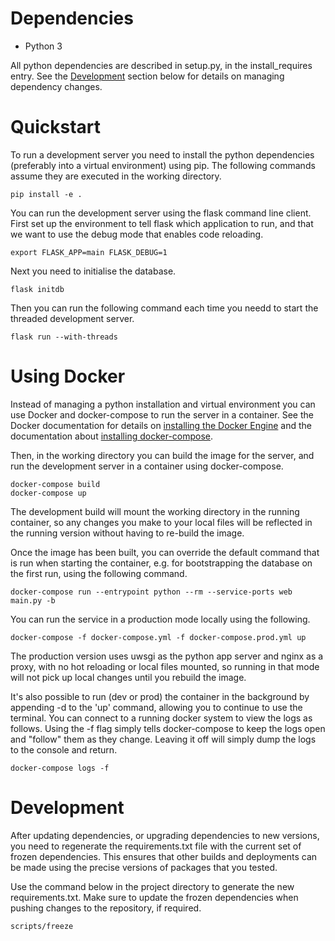 # Dependencies

* Python 3

All python dependencies are described in setup.py, in the install_requires entry. See the [Development](#development) section below for details on managing dependency changes.

# Quickstart

To run a development server you need to install the python dependencies
(preferably into a virtual environment) using pip. The following commands assume
they are executed in the working directory.

```
pip install -e .
```

You can run the development server using the flask command line client. First set up the environment to tell flask which application to run, and that we want to use the debug mode that enables code reloading.

```
export FLASK_APP=main FLASK_DEBUG=1
```

Next you need to initialise the database.

```
flask initdb
```

Then you can run the following command each time you needd to start the threaded development server.

```
flask run --with-threads
```

# Using Docker

Instead of managing a python installation and virtual environment you can use Docker and docker-compose to run the server in a container. See the Docker documentation for details on [installing the Docker Engine](https://docs.docker.com/engine/installation/) and the documentation about [installing docker-compose](https://docs.docker.com/compose/install/).

Then, in the working directory you can build the image for the server, and run the development server in a container using docker-compose.

```
docker-compose build
docker-compose up
```

The development build will mount the working directory in the running container, so any changes you make to your local files will be reflected in the running version without having to re-build the image.

Once the image has been built, you can override the default command that is run when starting the container, e.g. for bootstrapping the database on the first run, using the following command.

```
docker-compose run --entrypoint python --rm --service-ports web main.py -b
```

You can run the service in a production mode locally using the following.

```
docker-compose -f docker-compose.yml -f docker-compose.prod.yml up
```

The production version uses uwsgi as the python app server and nginx as a proxy, with no hot reloading or local files mounted, so running in that mode will not pick up local changes until you rebuild the image.

It's also possible to run (dev or prod) the container in the background by appending -d to the 'up' command, allowing you to continue to use the terminal. You can connect to a running docker system to view the logs as follows. Using the -f flag simply tells docker-compose to keep the logs open and "follow" them as they change. Leaving it off will simply dump the logs to the console and return.

```
docker-compose logs -f
```

# Development

After updating dependencies, or upgrading dependencies to new versions, you need to regenerate the requirements.txt file with the current set of frozen dependencies. This ensures that other builds and deployments can be made using the precise versions of packages that you tested.

Use the command below in the project directory to generate the new requirements.txt. Make sure to update the frozen dependencies when pushing changes to the repository, if required.

```
scripts/freeze
```

